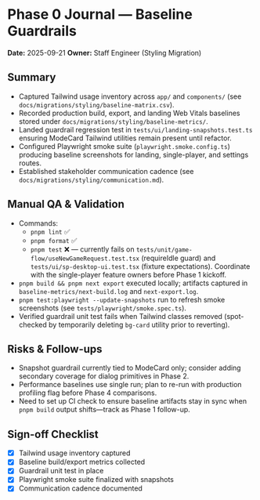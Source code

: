 # Phase 0 Journal — Baseline Guardrails

**Date:** 2025-09-21
**Owner:** Staff Engineer (Styling Migration)

## Summary

- Captured Tailwind usage inventory across `app/` and `components/` (see `docs/migrations/styling/baseline-matrix.csv`).
- Recorded production build, export, and landing Web Vitals baselines stored under `docs/migrations/styling/baseline-metrics/`.
- Landed guardrail regression test in `tests/ui/landing-snapshots.test.ts` ensuring ModeCard Tailwind utilities remain present until refactor.
- Configured Playwright smoke suite (`playwright.smoke.config.ts`) producing baseline screenshots for landing, single-player, and settings routes.
- Established stakeholder communication cadence (see `docs/migrations/styling/communication.md`).

## Manual QA & Validation

- Commands:
  - `pnpm lint` ✅
  - `pnpm format` ✅
  - `pnpm test` ❌ — currently fails on `tests/unit/game-flow/useNewGameRequest.test.tsx` (requireIdle guard) and `tests/ui/sp-desktop-ui.test.tsx` (fixture expectations). Coordinate with the single-player feature owners before Phase 1 kickoff.
- `pnpm build && pnpm next export` executed locally; artifacts captured in `baseline-metrics/next-build.log` and `next-export.log`.
- `pnpm test:playwright --update-snapshots` run to refresh smoke screenshots (see `tests/playwright/smoke.spec.ts`).
- Verified guardrail unit test fails when Tailwind classes removed (spot-checked by temporarily deleting `bg-card` utility prior to reverting).

## Risks & Follow-ups

- Snapshot guardrail currently tied to ModeCard only; consider adding secondary coverage for dialog primitives in Phase 2.
- Performance baselines use single run; plan to re-run with production profiling flag before Phase 4 comparisons.
- Need to set up CI check to ensure baseline artifacts stay in sync when `pnpm build` output shifts—track as Phase 1 follow-up.

## Sign-off Checklist

- [x] Tailwind usage inventory captured
- [x] Baseline build/export metrics collected
- [x] Guardrail unit test in place
- [x] Playwright smoke suite finalized with snapshots
- [x] Communication cadence documented

